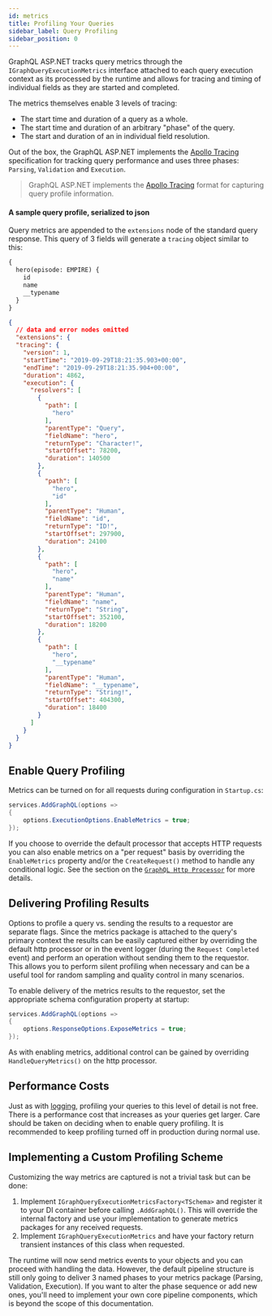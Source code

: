 ```yaml
---
id: metrics
title: Profiling Your Queries
sidebar_label: Query Profiling
sidebar_position: 0
---
```


GraphQL ASP.NET tracks query metrics through the `IGraphQueryExecutionMetrics` interface attached to each query execution context as its processed by the runtime and allows for tracing and timing of individual fields as they are started and completed.

The metrics themselves enable 3 levels of tracing:

-   The start time and duration of a query as a whole.
-   The start time and duration of an arbitrary "phase" of the query.
-   The start and duration of an in individual field resolution.

Out of the box, the GraphQL ASP.NET implements the [Apollo Tracing](https://github.com/apollographql/apollo-tracing) specification for tracking query performance and uses three phases: `Parsing`, `Validation` and `Execution`.

> GraphQL ASP.NET implements the [Apollo Tracing](https://github.com/apollographql/apollo-tracing) format for capturing query profile information.

#### A sample query profile, serialized to json

Query metrics are appended to the `extensions` node of the standard query response. This query of 3 fields will generate a `tracing` object similar to this:

```graphql title="Sample Query"
{
  hero(episode: EMPIRE) {
    id
    name
    __typename
  }
}
```

```json title="Profile Results"
{
  // data and error nodes omitted
  "extensions": {
  "tracing": {
    "version": 1,
    "startTime": "2019-09-29T18:21:35.903+00:00",
    "endTime": "2019-09-29T18:21:35.904+00:00",
    "duration": 4862,
    "execution": {
      "resolvers": [
        {
          "path": [
            "hero"
          ],
          "parentType": "Query",
          "fieldName": "hero",
          "returnType": "Character!",
          "startOffset": 78200,
          "duration": 140500
        },
        {
          "path": [
            "hero",
            "id"
          ],
          "parentType": "Human",
          "fieldName": "id",
          "returnType": "ID!",
          "startOffset": 297900,
          "duration": 24100
        },
        {
          "path": [
            "hero",
            "name"
          ],
          "parentType": "Human",
          "fieldName": "name",
          "returnType": "String",
          "startOffset": 352100,
          "duration": 18200
        },
        {
          "path": [
            "hero",
            "__typename"
          ],
          "parentType": "Human",
          "fieldName": "__typename",
          "returnType": "String!",
          "startOffset": 404300,
          "duration": 18400
        }
      ]
    }
  }
}
```

## Enable Query Profiling

Metrics can be turned on for all requests during configuration in `Startup.cs`:

```csharp title="Enable Metrics at Startup"
services.AddGraphQL(options =>
{
    options.ExecutionOptions.EnableMetrics = true;
});
```

If you choose to override the default processor that accepts HTTP requests you can also enable metrics on a "per request" basis by overriding the `EnableMetrics` property and/or the `CreateRequest()` method to handle any conditional logic. See the section on the [`GraphQL Http Processor`](../reference/http-processor) for more details.

## Delivering Profiling Results

Options to profile a query vs. sending the results to a requestor are separate flags. Since the metrics package is attached to the query's primary context the results can be easily captured either by overriding the default http processor or in the event logger (during the `Request Completed` event) and perform an operation without sending them to the requestor. This allows you to perform silent profiling when necessary and can be a useful tool for random sampling and quality control in many scenarios.

To enable delivery of the metrics results to the requestor, set the appropriate schema configuration property at startup:

```csharp title="Expose Metrics at Startup"
services.AddGraphQL(options =>
{
    options.ResponseOptions.ExposeMetrics = true;
});
```

As with enabling metrics, additional control can be gained by overriding `HandleQueryMetrics()` on the http processor.

## Performance Costs

Just as with [logging](../logging/structured-logging), profiling your queries to this level of detail is not free. There is a performance cost that increases as your queries get larger. Care should be taken on deciding when to enable query profiling. It is recommended to keep profiling turned off in production during normal use.

## Implementing a Custom Profiling Scheme

Customizing the way metrics are captured is not a trivial task but can be done:

1.  Implement `IGraphQueryExecutionMetricsFactory<TSchema>` and register it to your DI container before calling `.AddGraphQL()`. This will override the internal factory and use your implementation to generate metrics packages for any received requests.
2.  Implement `IGraphQueryExecutionMetrics` and have your factory return transient instances of this class when requested.

The runtime will now send metrics events to your objects and you can proceed with handling the data. However, the default pipeline structure is still only going to deliver 3 named phases to your metrics package (Parsing, Validation, Execution). If you want to alter the phase sequence or add new ones, you'll need to implement your own core pipeline components, which is beyond the scope of this documentation.